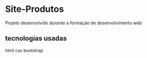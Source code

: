 # Site-Produtos


Projeto desenvolvido durante a formação de desenvolvimento web


## tecnologias usadas

html
css
bootstrap
